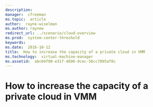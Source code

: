 ```yaml
---
description:  
manager:  cfreeman
ms.topic:  article
author:  rayne-wiselman
ms.author: raynew
redirect_url: ../scenario/cloud-overview
ms.prod:  system-center-threshold
keywords:  
ms.date:  2016-10-12
title:  How to increase the capacity of a private cloud in VMM
ms.technology:  virtual-machine-manager
ms.assetid:  abc04f90-e31f-4696-9cec-56cc7895af0c
---
```


# How to increase the capacity of a private cloud in VMM
